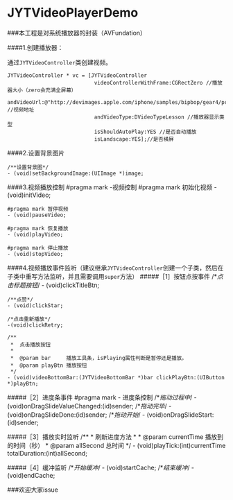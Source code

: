 # JYTVideoPlayerDemo

###本工程是对系统播放器的封装（AVFundation）

####1.创建播放器：

通过`JYTVideoController`类创建视频。


    JYTVideoController * vc = [JYTVideoController 
                                videoControllerWithFrame:CGRectZero //播放器大小（zero会充满全屏幕） 
                                andVideoUrl:@"http://devimages.apple.com/iphone/samples/bipbop/gear4/prog_index.m3u8" //视频地址
                                andVideoType:DVideoTypeLesson //播放器显示类型
                                isShouldAutoPlay:YES //是否自动播放
                                isLandscape:YES];//是否横屏
                                

####2.设置背景图片

    /**设置背景图*/
    - (void)setBackgroundImage:(UIImage *)image;
    
####3.视频播放控制
    #pragma mark -视频控制
    #pragma mark 初始化视频
    - (void)initVideo;

    #pragma mark 暂停视频
    - (void)pauseVideo;

    #pragma mark 恢复播放
    - (void)playVideo;

    #pragma mark 停止播放
    - (void)stopVideo;

####4.视频播放事件监听（建议继承`JYTVideoController`创建一个子类，然后在子类中重写方法监听，并且需要调用`super`方法）
#####［1］按钮点按事件
    /**点击标题按钮*/
    - (void)clickTitleBtn;

    /**点赞*/
    - (void)clickStar;

    /*点击重新播放*/
    -(void)clickRetry;

    /**
     *  点击播放按钮
     *
     *  @param bar     播放工具条，isPlaying属性判断是暂停还是播放。
     *  @param playBtn 播放按钮
     */
    - (void)videoBottomBar:(JYTVideoBottomBar *)bar clickPlayBtn:(UIButton *)playBtn;

#####［2］进度条事件
    #pragma mark - 进度条控制
    /**拖动过程中*/
    - (void)onDragSlideValueChanged:(id)sender;
    /**拖动完毕*/
    - (void)onDragSlideDone:(id)sender;
    /**拖动开始*/
    - (void)onDragSlideStart:(id)sender;
    

#####［3］播放实时监听
    /**
     *  刷新进度方法
     *
     *  @param currentTime 播放到的时间（秒）
     *  @param allSecond   总时间
     */
    - (void)playTick:(int)currentTime totalDuration:(int)allSecond;

#####［4］缓冲监听
    /**开始缓冲*/
    - (void)startCache;
    /**结束缓冲*/
    - (void)endCache;


###欢迎大家issue
